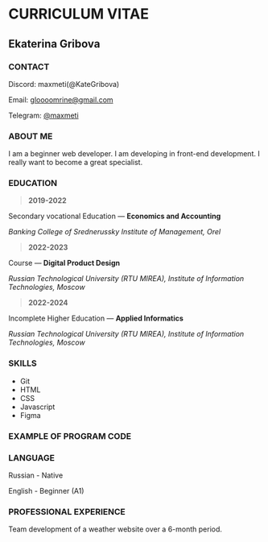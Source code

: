 # CURRICULUM VITAE

## Ekaterina Gribova

### CONTACT

Discord: maxmeti(@KateGribova)

Email: [gloooomrine@gmail.com](gloooomrine@gmail.com)

Telegram: [@maxmeti](https://t.me/maxmeti)

### ABOUT ME

I am a beginner web developer. I am developing in front-end development. I really want to become a great specialist.

### EDUCATION

>**2019-2022**

Secondary vocational Education — **Economics and Accounting**

*Banking College of Srednerussky Institute of Management, Orel*  

>**2022-2023**

Course — **Digital Product Design**

*Russian Technological University (RTU MIREA), Institute of Information Technologies, Moscow*  

>**2022-2024**

Incomplete Higher Education — **Applied Informatics**

*Russian Technological University (RTU MIREA), Institute of Information Technologies, Moscow*  

### SKILLS

* Git
* HTML
* CSS
* Javascript
* Figma

### EXAMPLE OF PROGRAM CODE

### LANGUAGE

Russian - Native

English - Beginner (A1)

### PROFESSIONAL EXPERIENCE

Team development of a weather website over a 6-month period.
